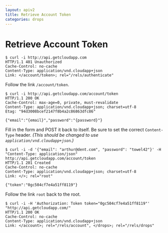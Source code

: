 ```yaml
---
layout: apiv2
title: Retrieve Account Token
categories: drops
---
```


# Retrieve Account Token

    $ curl -i http://api.getcloudapp.com
    HTTP/1.1 401 Unauthorized
    Cache-Control: no-cache
    Content-Type: application/vnd.cloudapp+json
    Link: </account/token>; rel="/rels/authenticate"

Follow the link `/account/token`.

    $ curl -i http://api.getcloudapp.com/account/token
    HTTP/1.1 200 OK
    Cache-Control: max-age=0, private, must-revalidate
    Content-Type: application/vnd.cloudapp+json; charset=utf-8
    Etag: "94d3008bcef2147f8b4a2c86863dfc86"

    {"email":"{email}","password":"{password}"}

Fill in the form and POST it back to itself. Be sure to set the correct
`Content-Type` header. _(This should be changed to use
`application/vnd.cloudapp+json`.)_

    $ curl -i -d '{"email": "arthur@dent.com", "password": "towel42"}' -H "Content-Type: application/json" http://api.getcloudapp.com/account/token
    HTTP/1.1 201 Created
    Cache-Control: no-cache
    Content-Type: application/vnd.cloudapp+json; charset=utf-8
    Link: </>; rel="root"

    {"token":"0gc504cf7e4a51ff8119"}

Follow the link `root` back to the root.

    $ curl -i -H 'Authorization: Token token="0gc504cf7e4a51ff8119"' "http://api.getcloudapp.com/"
    HTTP/1.1 200 OK
    Cache-Control: no-cache
    Content-Type: application/vnd.cloudapp+json
    Link: </account>; rel="/rels/account", </drops>; rel="/rels/drops"
